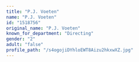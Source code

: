 ```yaml
---
title: "P.J. Voeten"
name: "P.J. Voeten"
id: "1518756"
original_name: "P.J. Voeten"
known_for_department: "Directing"
gender: "2"
adult: "false"
profile_path: "/s4ogojiDYhloEWT8Aizu2hkxwXZ.jpg"
---
```

